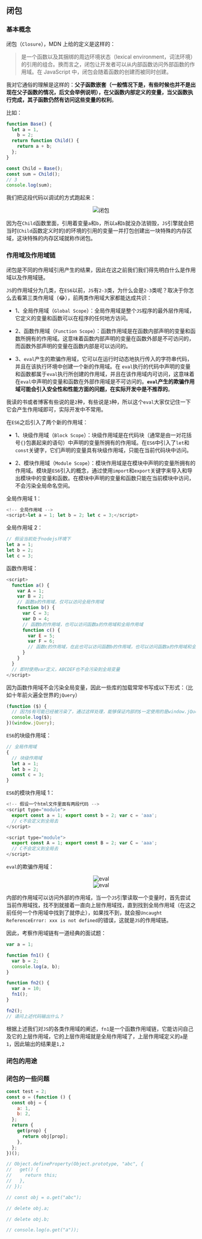 ## 闭包

### 基本概念

闭包（`Closure`），MDN 上给的定义是这样的：

> 是一个函数以及其捆绑的周边环境状态（lexical environment，词法环境）的引用的组合。换而言之，闭包让开发者可以从内部函数访问外部函数的作用域。在 JavaScript 中，闭包会随着函数的创建而被同时创建。

我对它通俗的理解是这样的：**父子函数嵌套（一般情况下是，有些时候也并不是出现在父子函数的情况，后文会举例说明），在父函数内部定义的变量，当父函数执行完成，其子函数仍然有访问这些变量的权利**。

比如：

```ts
function Base() {
  let a = 1,
    b = 2;
  return function Child() {
    return a + b;
  };
}

const Child = Base();
const sum = Child();
// 3
console.log(sum);
```

我们把这段代码以调试的方式跑起来：

<div align="center">
  <img src="https://res.cdn.changbaimg.com/-/3bf660d6eefb576b/closure.png" alt="闭包" />
</div>

因为在`Child`函数里面，引用着变量`a`和`b`，所以`a`和`b`就没办法销毁，`JS`引擎就会把当时(`Child`函数定义时的)的环境的引用的变量一并打包创建出一块特殊的内存区域，这块特殊的内存区域就称作闭包。

### 作用域及作用域链

闭包是不同的作用域引用产生的结果，因此在这之前我们我们得先明白什么是作用域以及作用域链。

`JS`的作用域分为几类，在`ES6`以前，`JS`有`2-3`类，为什么会是`2-3`类呢？取决于你怎么去看第三类作用域（😂），前两类作用域大家都能达成共识：

- 1、全局作用域（`Global Scope`）：全局作用域是整个`JS`程序的最外层作用域，它定义的变量和函数可以在程序的任何地方访问。

- 2、函数作用域（`Function Scope`）：函数作用域是在函数内部声明的变量和函数所拥有的作用域。这意味着函数内部声明的变量在函数外部是不可访问的，而函数外部声明的变量在函数内部是可以访问的。

- 3、`eval`产生的欺骗作用域，它可以在运行时动态地执行传入的字符串代码，并且在该执行环境中创建一个新的作用域。在 `eval`执行的代码中声明的变量和函数都属于`eval`执行所创建的作用域，并且在该作用域内可访问，这意味着在`eval`中声明的变量和函数在外部作用域是不可访问的。**`eval`产生的欺骗作用域可能会引入安全性和性能方面的问题，在实际开发中是不推荐的**。

我读的书或者博客有些说的是`2`种，有些说是`3`种，所以这个`eval`大家仅记住一下它会产生作用域即可，实际开发中不常用。

在`ES6`之后引入了两个新的作用域：

- 1、块级作用域（`Block Scope`）：块级作用域是在代码块（通常是由一对花括号`{}`包裹起来的语句）中声明的变量所拥有的作用域。在`ES6`中引入了`let`和`const`关键字，它们声明的变量具有块级作用域，只能在当前代码块中访问。

- 2、模块作用域（`Module Scope`）：模块作用域是在模块中声明的变量所拥有的作用域。模块是`ES6`引入的概念，通过使用`import`和`export`关键字来导入和导出模块中的变量和函数。在模块中声明的变量和函数只能在当前模块中访问，不会污染全局命名空间。

全局作用域 1：

```js
<!-- 全局作用域 -->
<script>let a = 1; let b = 2; let c = 3;</script>
```

全局作用域 2：

```js
// 假设当前处于nodejs环境下
let a = 1;
let b = 2;
let c = 3;
```

函数作用域：

```js
<script>
  function a() {
    var A = 1;
    var B = 2;
    // 函数a的作用域，仅可以访问全局作用域
    function b() {
      var C = 3;
      var D = 4;
      // 函数b的作用域，也可以访问函数a的作用域和全局作用域
      function c() {
        var E = 5;
        var F = 6;
        // 函数c的作用域，在此也可以访问函数b的作用域，也可以访问函数a的作用域和全局作用域
      }
    }
  }
  // 即时使用var定义，ABCDEF也不会污染到全局变量
</script>
```

因为函数作用域不会污染全局变量，因此一些库的加载常常书写成以下形式：（比如十年前火遍全世界的`jQuery`）

```js
(function ($) {
  // 因为$有可能已经被污染了，通过这样处理，能够保证内部的$一定使用的是window.jQuery
  console.log($);
})(window.jQuery);
```

`ES6`的块级作用域：

```js
// 全局作用域
{
  // 块级作用域
  let a = 1;
  let b = 2;
  const c = 3;
}
```

`ES6`的模块作用域 1：

```js
<!-- 假设一个html文件里面有两段代码 -->
<script type="module">
  export const a = 1; export const b = 2; var c = 'aaa';
  // c不会定义到全局去
</script>

<script type="module">
  export const A = 1; export const B = 2; var C = 'aaa';
  // C不会定义到全局去
</script>
```

`eval`的欺骗作用域：

<div align="center">
  <img src="https://res.cdn.changbaimg.com/-/f2bda840ecc78559/eval-before.png" alt="eval" />
</div>

<div align="center">
  <img src="https://res.cdn.changbaimg.com/-/8fa8017fcd5de7a4/eval-after.png" alt="eval" />
</div>

内部的作用域可以访问外部的作用域，当一个`JS`引擎读取一个变量时，首先尝试当前作用域找，找不到就接着一直向上层作用域找，直到找到全局作用域（在这之前任何一个作用域中找到了就停止），如果找不到，就会报`Uncaught ReferenceError: xxx is not defined`的错误，这就是`JS`的作用域链。

因此，考察作用域链有一道经典的面试题：

```js
var a = 1;

function fn1() {
  var b = 2;
  console.log(a, b);
}

function fn2() {
  var a = 10;
  fn1();
}

fn2();
// 请问上述代码输出什么？
```

根据上述我们对`JS`的各类作用域的阐述，`fn1`是一个函数作用域链，它能访问自己及它的上层作用域，它的上层作用域就是全局作用域了，上层作用域定义的`a`是`1`，因此输出的结果是`1,2`

### 闭包的用途

### 闭包的一些问题

```js
const test = 2;
const o = (function () {
  const obj = {
    a: 1,
    b: 2,
  };
  return {
    get(prop) {
      return obj[prop];
    },
  };
})();

// Object.defineProperty(Object.prototype, "abc", {
//   get() {
//     return this;
//   },
// });

// const obj = o.get("abc");

// delete obj.a;

// delete obj.b;

// console.log(o.get("a"));
```
